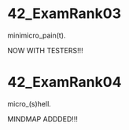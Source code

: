 # 42_ExamRank03
minimicro_pain(t).

NOW WITH TESTERS!!!

# 42_ExamRank04
micro_(s)hell.

MINDMAP ADDDED!!!
